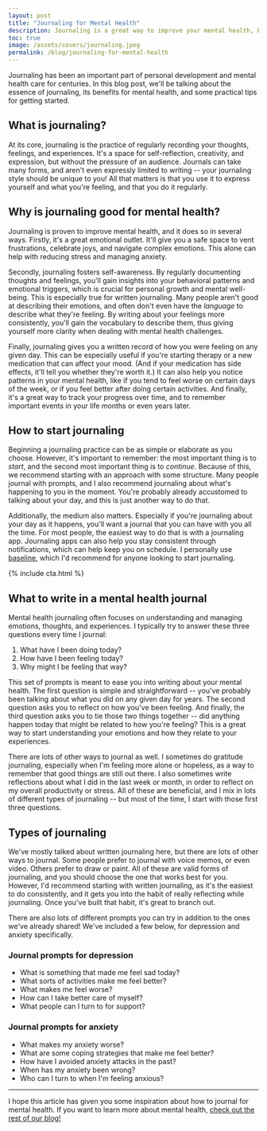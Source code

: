 ```yaml
---
layout: post
title: "Journaling for Mental Health"
description: Journaling is a great way to improve your mental health, but it's not the easiest habit to build. We'll show you how to get started.
toc: true
image: /assets/covers/journaling.jpeg
permalink: /blog/journaling-for-mental-health
---
```


Journaling has been an important part of personal development and mental health care for centuries. In this blog post, we'll be talking about the essence of journaling, its benefits for mental health, and some practical tips for getting started.

## What is journaling?

At its core, journaling is the practice of regularly recording your thoughts, feelings, and experiences. It's a space for self-reflection, creativity, and expression, but without the pressure of an audience. Journals can take many forms, and aren't even expressly limited to writing -- your journaling style should be unique to you! All that matters is that you use it to express yourself and what you're feeling, and that you do it regularly.

## Why is journaling good for mental health?

Journaling is proven to improve mental health, and it does so in several ways. Firstly, it's a great emotional outlet. It'll give you a safe space to vent frustrations, celebrate joys, and navigate complex emotions. This alone can help with reducing stress and managing anxiety.

Secondly, journaling fosters self-awareness. By regularly documenting thoughts and feelings, you'll gain insights into your behavioral patterns and emotional triggers, which is crucial for personal growth and mental well-being. This is especially true for written journaling. Many people aren't good at describing their emotions, and often don't even have the *language* to describe what they're feeling. By writing about your feelings more consistently, you'll gain the vocabulary to describe them, thus giving yourself more clarity when dealing with mental health challenges.

Finally, journaling gives you a written record of how you were feeling on any given day. This can be especially useful if you're starting therapy or a new medication that can affect your mood. (And if your medication has side effects, it'll tell you whether they're worth it.) It can also help you notice patterns in your mental health, like if you tend to feel worse on certain days of the week, or if you feel better after doing certain activities. And finally, it's a great way to track your progress over time, and to remember important events in your life months or even years later.

## How to start journaling

Beginning a journaling practice can be as simple or elaborate as you choose. However, it's important to remember: the most important thing is to *start*, and the second most important thing is to *continue*. Because of this, we recommend starting with an approach with some structure. Many people journal with prompts, and I also recommend journaling about what's happening to you in the moment. You're probably already accustomed to talking about your day, and this is just another way to do that.

Additionally, the medium also matters. Especially if you're journaling about your day as it happens, you'll want a journal that you can have with you all the time. For most people, the easiest way to do that is with a journaling app. Journaling apps can also help you stay consistent through notifications, which can help keep you on schedule. I personally use [baseline](https://getbaseline.app), which I'd recommend for anyone looking to start journaling.

{% include cta.html %}

## What to write in a mental health journal

Mental health journaling often focuses on understanding and managing emotions, thoughts, and experiences. I typically try to answer these three questions every time I journal:

1. What have I been doing today?
2. How have I been feeling today?
3. Why might I be feeling that way?

This set of prompts is meant to ease you into writing about your mental health. The first question is simple and straightforward -- you've probably been talking about what you did on any given day for years. The second question asks you to reflect on how you've been feeling. And finally, the third question asks you to tie those two things together -- did anything happen today that might be related to how you're feeling? This is a great way to start understanding your emotions and how they relate to your experiences.

There are lots of other ways to journal as well. I sometimes do gratitude journaling, especially when I'm feeling more alone or hopeless, as a way to remember that good things are still out there. I also sometimes write reflections about what I did in the last week or month, in order to reflect on my overall productivity or stress. All of these are beneficial, and I mix in lots of different types of journaling -- but most of the time, I start with those first three questions.

## Types of journaling

We've mostly talked about written journaling here, but there are lots of other ways to journal. Some people prefer to journal with voice memos, or even video. Others prefer to draw or paint. All of these are valid forms of journaling, and you should choose the one that works best for you. However, I'd recommend starting with written journaling, as it's the easiest to do consistently, and it gets you into the habit of really reflecting while journaling. Once you've built that habit, it's great to branch out.

There are also lots of different prompts you can try in addition to the ones we've already shared! We've included a few below, for depression and anxiety specifically.

### Journal prompts for depression

- What is something that made me feel sad today?
- What sorts of activities make me feel better?
- What makes me feel worse?
- How can I take better care of myself?
- What people can I turn to for support?

### Journal prompts for anxiety

- What makes my anxiety worse?
- What are some coping strategies that make me feel better?
- How have I avoided anxiety attacks in the past?
- When has my anxiety been wrong?
- Who can I turn to when I'm feeling anxious?

----

I hope this article has given you some inspiration about how to journal for mental health. If you want to learn more about mental health, [check out the rest of our blog!](https://getbaseline.app/blog)